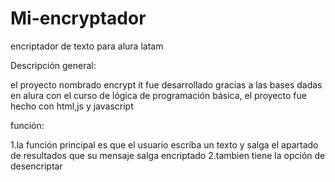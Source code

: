 # Mi-encryptador
encriptador de texto para alura latam

Descripción general:

el proyecto nombrado encrypt it fue desarrollado gracias a las bases dadas en alura con el curso de lógica de programación básica, el proyecto fue hecho con html,js y javascript

función:

1.la función principal es que el usuario escriba un texto y salga el apartado de resultados que su mensaje salga encriptado
2.tambien tiene la opción de desencriptar
